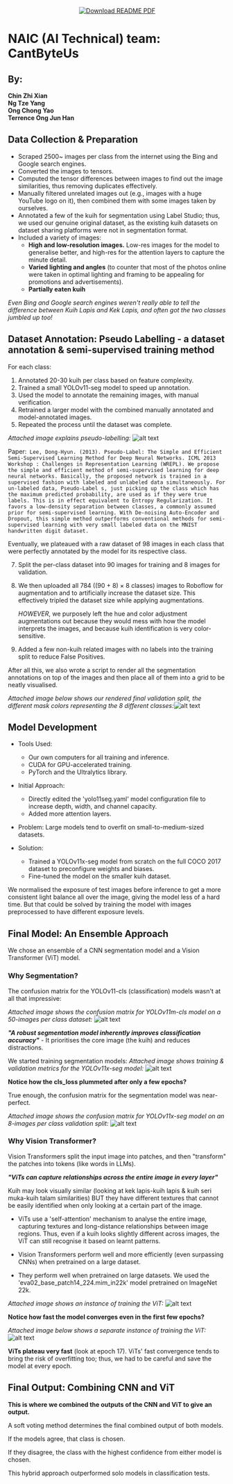 <p align="center">
  <a href="https://github.com/chong-yao/chong-yao/raw/main/Resume.pdf">
    <img src="https://img.shields.io/badge/PDF-Download This Documentation-blue?style=for-the-badge&logo=adobeacrobatreader" alt="Download README PDF"/>
  </a>
</p>

# NAIC (AI Technical) team: CantByteUs
## By:
**Chin Zhi Xian \
Ng Tze Yang \
Ong Chong Yao \
Terrence Ong Jun Han**

## Data Collection & Preparation
- Scraped 2500~ images per class from the internet using the Bing and Google search engines.
- Converted the images to tensors.
- Computed the tensor differences between images to find out the image similarities, thus removing duplicates effectively.
- Manually filtered unrelated images out (e.g., images with a huge YouTube logo on it), then combined them with some images taken by ourselves.
- Annotated a few of the kuih for segmentation using Label Studio; thus, we used our genuine original dataset, as the existing kuih datasets on dataset sharing platforms were not in segmentation format.
- Included a variety of images:
    - **High and low-resolution images.** Low-res images for the model to generalise better, and high-res for the attention layers to capture the minute detail.
    - **Varied lighting and angles** (to counter that most of the photos online were taken in optimal lighting and framing to be appealing for promotions and advertisements).
    - **Partially eaten kuih**

*Even Bing and Google search engines weren't really able to tell the difference between Kuih Lapis and Kek Lapis, and often got the two classes jumbled up too!*

## Dataset Annotation: Pseudo Labelling - a dataset annotation & semi-supervised training method

For each class:
1. Annotated 20-30 kuih per class based on feature complexity.
2. Trained a small YOLOv11-seg model to speed up annotation.
3. Used the model to annotate the remaining images, with manual verification.
5. Retrained a larger model with the combined manually annotated and model-annotated images.
6. Repeated the process until the dataset was complete.

*Attached image explains pseudo-labelling:*
![alt text](media/pseudo-labelling.jpg)

Paper:```
Lee, Dong-Hyun. (2013). Pseudo-Label: The Simple and Efficient Semi-Supervised Learning Method for Deep Neural Networks. ICML 2013 Workshop : Challenges in Representation Learning (WREPL). We propose the simple and efficient method of semi-supervised learning for deep neural networks. Basically, the proposed network is trained in a supervised fashion with labeled and unlabeled data simultaneously. For un-labeled data, Pseudo-Label s, just picking up the class which has the maximum predicted probability, are used as if they were true labels. This is in effect equivalent to Entropy Regularization. It favors a low-density separation between classes, a commonly assumed prior for semi-supervised learning. With De-noising Auto-Encoder and Dropout, this simple method outperforms conventional methods for semi-supervised learning with very small labeled data on the MNIST handwritten digit dataset.```

Eventually, we plateaued with a raw dataset of 98 images in each class that were perfectly annotated by the model for its respective class.

7. Split the per-class dataset into 90 images for training and 8 images for validation.

8. We then uploaded all 784 ((90 + 8) × 8 classes) images to Roboflow for augmentation and to artificially increase the dataset size. This effectively tripled the dataset size while applying augmentations.

    *HOWEVER*, we purposely left the hue and color adjustment augmentations out because they would mess with how the model interprets the images, and because kuih identification is very color-sensitive.

9. Added a few non-kuih related images with no labels into the training split to reduce False Positives.

After all this, we also wrote a script to render all the segmentation annotations on top of the images and then place all of them into a grid to be neatly visualised.

*Attached image below shows our rendered final validation split, the different mask colors representing the 8 different classes:*![alt text](dataset/val-viz.jpg)

## Model Development
- Tools Used:
    - Our own computers for all training and inference.
    - CUDA for GPU-accelerated training.
    - PyTorch and the Ultralytics library.

- Initial Approach:
    - Directly edited the 'yolo11seg.yaml' model configuration file to increase depth, width, and channel capacity.
    - Added more attention layers.

- Problem: Large models tend to overfit on small-to-medium-sized datasets.

- Solution:
    - Trained a YOLOv11x-seg model from scratch on the full COCO 2017 dataset to preconfigure weights and biases.
    - Fine-tuned the model on the smaller kuih dataset.

We normalised the exposure of test images before inference to get a more consistent light balance all over the image, giving the model less of a hard time. But that could be solved by training the model with images preprocessed to have different exposure levels.

## Final Model: An Ensemble Approach

We chose an ensemble of a CNN segmentation model and a Vision Transformer (ViT) model.

### Why Segmentation?

The confusion matrix for the YOLOv11-cls (classification) models wasn't at all that impressive:

*Attached image shows the confusion matrix for YOLOv11m-cls model on a 50-images per class dataset:*
![alt text](media/confusion_matrix_cls.png)

***"A robust segmentation model inherently improves classification accuracy"*** - It prioritises the core image (the kuih) and reduces distractions.

We started training segmentation models:
*Attached image shows training & validation metrics for the YOLOv11x-seg model:*
![alt text](media/seg-metrics.png)

**Notice how the cls_loss plummeted after only a few epochs?**

True enough, the confusion matrix for the segmentation model was near-perfect.

*Attached image shows the confusion matrix for YOLOv11x-seg model on an 8-images per class validation split:*
![alt text](media/confusion_matrix_normalized_seg.png)

### Why Vision Transformer?
Vision Transformers split the input image into patches, and then "transform" the patches into tokens (like words in LLMs).

***"ViTs can capture relationships across the entire image in every layer"***

Kuih may look visually similar (looking at kek lapis-kuih lapis & kuih seri muka-kuih talam similarities) BUT they have different textures that cannot be easily identified when only looking at a certain part of the image.

- ViTs use a 'self-attention' mechanism to analyse the entire image, capturing textures and long-distance relationships between image regions. Thus, even if a kuih looks slightly different across images, the ViT can still recognise it based on learnt patterns.

- Vision Transformers perform well and more efficiently (even surpassing CNNs) when pretrained on a large dataset.

- They perform well when pretrained on large datasets. We used the 'eva02_base_patch14_224.mim_in22k' model pretrained on ImageNet 22k.

*Attached image shows an instance of training the ViT:*
![alt text](media/cy-train-vit.png)

**Notice how fast the model converges even in the first few epochs?**

*Attached image below shows a separate instance of training the ViT:*
![alt text](media/terr-train-vit.jpg)

**ViTs plateau very fast** (look at epoch 17). ViTs' fast convergence tends to bring the risk of overfitting too; thus, we had to be careful and save the model at every epoch.

## Final Output: Combining CNN and ViT

**This is where we combined the outputs of the CNN and ViT to give an output.**

A soft voting method determines the final combined output of both models.

If the models agree, that class is chosen.

If they disagree, the class with the highest confidence from either model is chosen.

This hybrid approach outperformed solo models in classification tests.